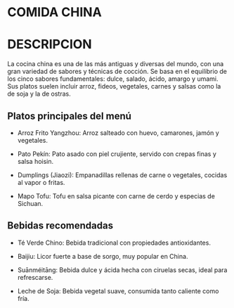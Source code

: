 # COMIDA CHINA

# DESCRIPCION
La cocina china es una de las más antiguas y diversas del mundo, con una gran variedad de sabores y técnicas de cocción. Se basa en el equilibrio de los cinco sabores fundamentales: dulce, salado, ácido, amargo y umami. Sus platos suelen incluir arroz, fideos, vegetales, carnes y salsas como la de soja y la de ostras.

## Platos principales del menú

- Arroz Frito Yangzhou: Arroz salteado con huevo, camarones, jamón y vegetales.

- Pato Pekín: Pato asado con piel crujiente, servido con crepas finas y salsa hoisin.

- Dumplings (Jiaozi): Empanadillas rellenas de carne o vegetales, cocidas al vapor o fritas.

- Mapo Tofu: Tofu en salsa picante con carne de cerdo y especias de Sichuan.

## Bebidas recomendadas

- Té Verde Chino: Bebida tradicional con propiedades antioxidantes.

- Baijiu: Licor fuerte a base de sorgo, muy popular en China.

- Suānméitāng: Bebida dulce y ácida hecha con ciruelas secas, ideal para refrescarse.

- Leche de Soja: Bebida vegetal suave, consumida tanto caliente como fría.


